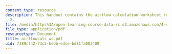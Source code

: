 ```yaml
---
content_type: resource
description: This handout contains the airflow calculation worksheet related to Lab
  2.
file: /media/https%3A/open-learning-course-data-rc.s3.amazonaws.com/4-411-building-technology-laboratory-spring-2004/7389cf4273c5bedbedcebd81fa003400_airflowcalc_ws.pdf
file_type: application/pdf
resourcetype: Document
title: airflowcalc_ws.pdf
uid: 7389cf42-73c5-bedb-edce-bd81fa003400
---
```


